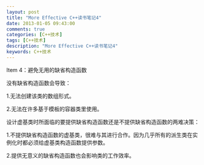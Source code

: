 ```yaml
---
layout: post
title: "More Effective C++读书笔记4"
date: 2013-01-05 09:43:00 
comments: true
categories: [C++技术]
tags: [C++技术]
description: "More Effective C++读书笔记4"
keywords: C++技术
---
```



 
  
   Item 4：避免无用的缺省构造函数
  
  
  
 
 
  
  
 
 
  
   没有缺省构造函数会导致：
  
  
  
 
 
  1.无法创建该类的数组形式。
 
 
  2.无法在许多基于模板的容器类里使用。
  
  
 
 
  
  
 
 
  
   设计虚基类时所面临的要提供缺省构造函数还是不提供缺省构造函数的两难决策：
  
  
  
 
 
  1.不提供缺省构造函数的虚基类，很难与其进行合作。因为几乎所有的派生类在实例化时都必须给虚基类构造函数提供参数。
  
  
 
 
  2.提供无意义的缺省构造函数也会影响类的工作效率。
 


